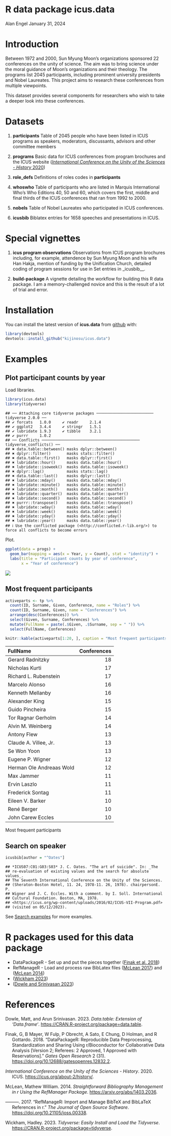 R data package icus.data
================
Alan Engel
January 31, 2024

# Introduction

Between 1972 and 2000, Sun Myung Moon’s organizations sponsored 22
conferences on the unity of science. The aim was to bring science under
the moral guidance of Moon’s organizations and their theology. The
programs list 2045 participants, including prominent university
presidents and Nobel Laureates. This project aims to research these
conferences from multiple viewpoints.

This dataset provides several components for researchers who wish to
take a deeper look into these conferences.

# Datasets

1.  **participants** Table of 2045 people who have been listed in ICUS
    programs as speakers, moderators, discussants, advisors and other
    committee members

2.  **programs** Basic data for ICUS conferences from program brochures
    and the ICUS website ([*International Conference on the Unity of the
    Sciences - History* 2020](#ref-icushistory))

3.  **role_defs** Definitions of roles codes in **participants**

4.  **whoswho** Table of participants who are listed in Marquis
    International Who’s Who Editions 40, 50 and 60, which covers the
    first, middle and final thirds of the ICUS conferences that ran from
    1992 to 2000.

5.  **nobels** Table of Nobel Laureates who participated in ICUS
    conferences.

6.  **icusbib** Biblatex entries for 1658 speeches and presentations in
    ICUS.

# Special vignettes

1.  **icus program observations** Observations from ICUS program
    brochures including, for example, attendence by Sun Myung Moon and
    his wife Han Hakja, mention of funding by the Unification Church,
    detailed coding of program sessions for use in Set entries in
    \_icusbib\_\_.

2.  **build-package** A vignette detailing the workflow for building
    this R data package. I am a memory-challenged novice and this is the
    result of a lot of trial and error.

# Installation

You can install the latest version of **icus.data** from
[github](https://github.com/kijinosu/icus.data) with:

``` r
library(devtools)
devtools::install_github("kijinosu/icus.data")
```

# Examples

## Plot participant counts by year

Load libraries.

``` r
library(icus.data)
library(tidyverse)
```

    ## ── Attaching core tidyverse packages ───────────────────────── tidyverse 2.0.0 ──
    ## ✔ forcats   1.0.0     ✔ readr     2.1.4
    ## ✔ ggplot2   3.4.4     ✔ stringr   1.5.1
    ## ✔ lubridate 1.9.3     ✔ tibble    3.2.1
    ## ✔ purrr     1.0.2     
    ## ── Conflicts ─────────────────────────────────────────── tidyverse_conflicts() ──
    ## ✖ data.table::between() masks dplyr::between()
    ## ✖ dplyr::filter()       masks stats::filter()
    ## ✖ data.table::first()   masks dplyr::first()
    ## ✖ lubridate::hour()     masks data.table::hour()
    ## ✖ lubridate::isoweek()  masks data.table::isoweek()
    ## ✖ dplyr::lag()          masks stats::lag()
    ## ✖ data.table::last()    masks dplyr::last()
    ## ✖ lubridate::mday()     masks data.table::mday()
    ## ✖ lubridate::minute()   masks data.table::minute()
    ## ✖ lubridate::month()    masks data.table::month()
    ## ✖ lubridate::quarter()  masks data.table::quarter()
    ## ✖ lubridate::second()   masks data.table::second()
    ## ✖ purrr::transpose()    masks data.table::transpose()
    ## ✖ lubridate::wday()     masks data.table::wday()
    ## ✖ lubridate::week()     masks data.table::week()
    ## ✖ lubridate::yday()     masks data.table::yday()
    ## ✖ lubridate::year()     masks data.table::year()
    ## ℹ Use the conflicted package (<http://conflicted.r-lib.org/>) to force all conflicts to become errors

Plot.

``` r
ggplot(data = progs) +
  geom_bar(mapping = aes(x = Year, y = Count), stat = "identity") +
  labs(title = "Participant counts by year of conference",
       x = "Year of conference")
```

![](README_files/figure-gfm/plot-participant-counts-1.png)<!-- -->

## Most frequent participants

``` r
activeparts <- tp %>%
  count(ID, Surname, Given, Conference, name = "Roles") %>%
  count(ID, Surname, Given, name = "Conferences") %>%
  arrange(desc(Conferences)) %>%
  select(Given, Surname, Conferences) %>%
  mutate(FullName = paste(.$Given, .$Surname, sep = " ")) %>%
  select(FullName, Conferences)

knitr::kable(activeparts[1:20, ], caption = "Most frequent participants")
```

| FullName                 | Conferences |
|:-------------------------|------------:|
| Gerard Radnitzky         |          18 |
| Nicholas Kurti           |          17 |
| Richard L. Rubenstein    |          17 |
| Marcelo Alonso           |          16 |
| Kenneth Mellanby         |          16 |
| Alexander King           |          15 |
| Guido Pincheira          |          15 |
| Tor Ragnar Gerholm       |          14 |
| Alvin M. Weinberg        |          14 |
| Antony Flew              |          13 |
| Claude A. Villee, Jr.    |          13 |
| Se Won Yoon              |          13 |
| Eugene P. Wigner         |          12 |
| Herman Ole Andreaas Wold |          12 |
| Max Jammer               |          11 |
| Ervin Laszlo             |          11 |
| Frederick Sontag         |          11 |
| Eileen V. Barker         |          10 |
| René Berger              |          10 |
| John Carew Eccles        |          10 |

Most frequent participants

## Search on speaker

``` r
icusbib[author = "^Oates"]
```

    ## *ICUS07:C01:G03:S03* J. C. Oates. "The art of suicide". In: _The
    ## re-evaluation of existing values and the search for absolute values_.
    ## The Seventh International Conference on the Unity of the Sciences.
    ## (Sheraton-Boston Hotel, 11. 24, 1978-11. 26, 1978). chairpersonE. P.
    ## Wigner and J. C. Eccles. With a comment. by I. Soll. International
    ## Cultural Foundation. Boston, MA, 1978.
    ## <https://icus.org/wp-content/uploads/2016/02/ICUS-VII-Program.pdf>
    ## (visited on 05/12/2023).

See [Search
examples](https://kijinosu.github.io/icus.data/search-examples.html) for
more examples.

# R packages used for this data package

- DataPackageR - Set up and put the pieces together ([Finak et al.
  2018](#ref-R-DataPackageR))
- RefManageR - Load and process raw BibLatex files ([McLean
  2017](#ref-RefManageR2017)) and ([McLean 2014](#ref-RefManageR2014))
- ([Wickham 2023](#ref-R-tidyverse))
- ([Dowle and Srinivasan 2023](#ref-R-data.table))

# References

<div id="refs" class="references csl-bib-body hanging-indent">

<div id="ref-R-data.table" class="csl-entry">

Dowle, Matt, and Arun Srinivasan. 2023. *Data.table: Extension of
‘Data.frame‘*. <https://CRAN.R-project.org/package=data.table>.

</div>

<div id="ref-R-DataPackageR" class="csl-entry">

Finak, G, B Mayer, W Fulp, P Obrecht, A Sato, E Chung, D Holman, and R
Gottardo. 2018. “DataPackageR: Reproducible Data Preprocessing,
Standardization and Sharing Using r/Bioconductor for Collaborative Data
Analysis \[Version 2; Referees: 2 Approved, 1 Approved with
Reservations\].” *Gates Open Research* 2 (31).
<https://doi.org/10.12688/gatesopenres.12832.2>.

</div>

<div id="ref-icushistory" class="csl-entry">

*International Conference on the Unity of the Sciences - History*. 2020.
ICUS. <https://icus.org/about-2/history/>.

</div>

<div id="ref-RefManageR2014" class="csl-entry">

McLean, Mathew William. 2014. *Straightforward Bibliography Management
in r Using the RefManager Package*. <https://arxiv.org/abs/1403.2036>.

</div>

<div id="ref-RefManageR2017" class="csl-entry">

———. 2017. “RefManageR: Import and Manage BibTeX and BibLaTeX References
in r.” *The Journal of Open Source Software*.
<https://doi.org/10.21105/joss.00338>.

</div>

<div id="ref-R-tidyverse" class="csl-entry">

Wickham, Hadley. 2023. *Tidyverse: Easily Install and Load the
Tidyverse*. <https://CRAN.R-project.org/package=tidyverse>.

</div>

</div>
